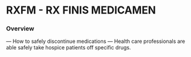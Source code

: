# RXFM - RX FINIS MEDICAMEN

### Overview
  — How to safely discontinue medications
  — Health care professionals are able safely take hospice patients off specific drugs.